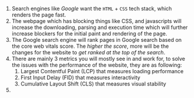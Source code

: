 1. Search engines like *Google* want the `HTML` + `CSS` tech stack, which renders the page fast.
2. The webpage which has blocking things like CSS, and javascripts will increase the downloading, parsing and execution time which will further increase blockers for the initial paint and rendering of the page.
3. The Google search engine will rank pages in Google search based on the core web vitals score. The *higher the score*, more will be the changes for the website to *get ranked at the top of the search*.
4. There are mainly 3 metrics you will mostly see in and work for, to solve the issues with the performance of the website, they are as following: 
	1. Largest Contentful Paint (LCP) that measures loading performance
	2. First Input Delay (FID) that measures interactivity
	3. Cumulative Layout Shift (CLS) that measures visual stability
5. 
